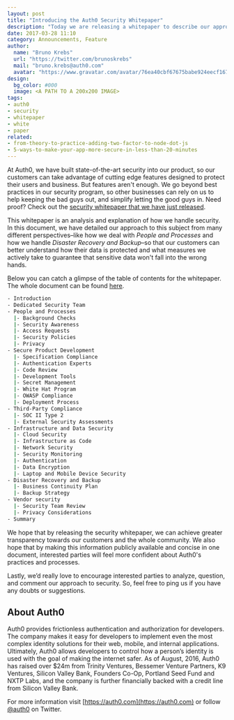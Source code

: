 ```yaml
---
layout: post
title: "Introducing the Auth0 Security Whitepaper"
description: "Today we are releasing a whitepaper to describe our approach to security so that our customers can understand how their data is protected"
date: 2017-03-28 11:10
category: Announcements, Feature
author:
  name: "Bruno Krebs"
  url: "https://twitter.com/brunoskrebs"
  mail: "bruno.krebs@auth0.com"
  avatar: "https://www.gravatar.com/avatar/76ea40cbf67675babe924eecf167b9b8?s=60"
design:
  bg_color: #000
  image: <A PATH TO A 200x200 IMAGE>
tags:
- auth0
- security
- whitepaper
- white
- paper
related:
- from-theory-to-practice-adding-two-factor-to-node-dot-js
- 5-ways-to-make-your-app-more-secure-in-less-than-20-minutes
---
```


At Auth0, we have built state-of-the-art security into our product, so our customers can take advantage of cutting edge features designed to protect their users and business. But features aren't enough. We go beyond best practices in our security program, so other businesses can rely on us to help keeping the bad guys out, and simplify letting the good guys in. Need proof? Check out the [security whitepaper that we have just released](https://auth0.com/security).

This whitepaper is an analysis and explanation of how we handle security. In this document, we have detailed our approach to this subject from many different perspectives–like how we deal with *People and Processes* and how we handle *Disaster Recovery and Backup*–so that our customers can better understand how their data is protected and what measures we actively take to guarantee that sensitive data won't fall into the wrong hands.

Below you can catch a glimpse of the table of contents for the whitepaper. The whole document can be found [here](https://auth0.com/security).

```bash
- Introduction
- Dedicated Security Team
- People and Processes
  |- Background Checks
  |- Security Awareness
  |- Access Requests
  |- Security Policies
  |- Privacy
- Secure Product Development
  |- Specification Compliance
  |- Authentication Experts
  |- Code Review
  |- Development Tools
  |- Secret Management
  |- White Hat Program
  |- OWASP Compliance
  |- Deployment Process
- Third-Party Compliance
  |- SOC II Type 2
  |- External Security Assessments
- Infrastructure and Data Security
  |- Cloud Security
  |- Infrastructure as Code
  |- Network Security
  |- Security Monitoring
  |- Authentication
  |- Data Encryption
  |- Laptop and Mobile Device Security
- Disaster Recovery and Backup
  |- Business Continuity Plan
  |- Backup Strategy
- Vendor security
  |- Security Team Review
  |- Privacy Considerations
- Summary
```

We hope that by releasing the security whitepaper, we can achieve greater transparency towards our customers and the whole community. We also hope that by making this information publicly available and concise in one document, interested parties will feel more confident about Auth0's practices and processes.

Lastly, we’d really love to encourage interested parties to analyze, question, and comment our approach to security. So, feel free to ping us if you have any doubts or suggestions.

## About Auth0

Auth0 provides frictionless authentication and authorization for developers. The company makes it easy for developers to implement even the most complex identity solutions for their web, mobile, and internal applications. Ultimately, Auth0 allows developers to control how a person’s identity is used with the goal of making the internet safer. As of August, 2016, Auth0 has raised over $24m from Trinity Ventures, Bessemer Venture Partners, K9 Ventures, Silicon Valley Bank, Founders Co-Op, Portland Seed Fund and NXTP Labs, and the company is further financially backed with a credit line from Silicon Valley Bank.

For more information visit [https://auth0.com](https://auth0.com) or follow [@auth0](https://twitter.com/auth0) on Twitter.
